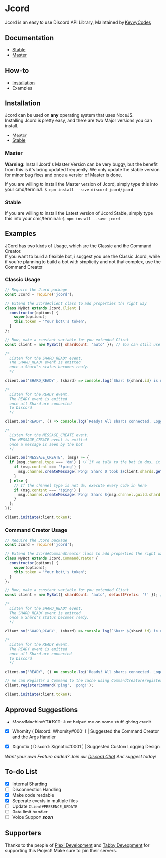 # Jcord 
Jcord is an easy to use Discord API Library, Maintained by [KevvyCodes](https://github.com/KevvyCodes/)

## Documentation
- [Stable](https://jcord.js.org/)  
- [Master](https://jcord.js.org/master)

## How-to
- [Installation](https://github.com/discord-jcord/jcord/blob/master/README.md#installation)  
- [Examples](https://github.com/discord-jcord/jcord/blob/master/README.md#examples)

## Installation
Jcord can be used on **any** operating system that uses NodeJS.  
Installing Jcord is pretty easy, and there are two Major versions you can install.  

- [Master](https://github.com/discord-jcord/jcord/blob/master/README.md#master)  
- [Stable](https://github.com/discord-jcord/jcord/blob/master/README.md#stable)

### Master
**Warning**: Install Jcord's Master Version can be very buggy, but the benefit from this is it's being updated frequently. We only update the stable version for minor bug fixes and once a version of Master is done.  

If you are willing to install the Master version of Jcord, simply type this into your cmd/terminal: `$ npm install --save discord-jcord/jcord`

### Stable
If you are willing to install the Latest version of Jcord Stable, simply type this into your cmd/terminal: `$ npm install --save jcord`

## Examples
JCord has two kinds of Usage, which are the Classic and the Command Creator.  
If you want to build a flexible bot, i suggest you use the Classic Jcord, while if you're planning to build a bot with simplicity and not that complex, use the Command Creator

### Classic Usage
```js
// Require the Jcord package
const Jcord = require('jcord');

// Extend the Jcord#Client class to add properties the right way
class MyBot extends Jcord.Client {
  constructor(options) {
    super(options);
    this.token = 'Your bot\'s token';
  }
};

// Now, make a constant variable for you extended Client
const client = new MyBot({ shardCount: 'auto' }); // You can still use Jcord#Client options here

/*
  Listen for the SHARD_READY event.
  The SHARD_READY event is emitted
  once a Shard's status becomes ready.
  */

client.on('SHARD_READY', (shard) => console.log(`Shard ${shard.id} is now ready!`));

/*
  Listen for the READY event.
  The READY event is emitted
  once all Shard are connected
  to Discord
  */

client.on('READY', () => console.log(`Ready! All shards connected. Logged in as ${client.user.tag}`));

/*
  Listen for the MESSAGE_CREATE event.
  The MESSAGE_CREATE event is emitted
  once a message is seen by the bot
  */

client.on('MESSAGE_CREATE', (msg) => {
  if (msg.channel.type === 'dm') { // If we talk to the bot in dms, it will execute everything inside the brackets
    if (msg.content === '!ping') {
      msg.channel.createMessage(`Pong! Shard 0 took ${client.shards.get('0').latency}ms`)
    }
  } else {
    // If the channel type is not dm, execute every code in here
    if (msg.content === '!ping') {
      msg.channel.createMessage(`Pong! Shard ${msg.channel.guild.shard.id} took ${msg.channel.guild.shard.latency}ms`)
    }
  };
});

client.initiate(client.token);
```

### Command Creator Usage
```js
// Require the Jcord package
const Jcord = require('jcord');

// Extend the Jcord#CommandCreator class to add properties the right way
class MyBot extends Jcord.CommandCreator {
  constructor(options) {
    super(options);
    this.token = 'Your bot\'s token';
  }
};

// Now, make a constant variable for you extended Client
const client = new MyBot({ shardCount: 'auto', defaultPrefix: '!' }); // You can still use Jcord#Client options here

/*
  Listen for the SHARD_READY event.
  The SHARD_READY event is emitted
  once a Shard's status becomes ready.
  */

client.on('SHARD_READY', (shard) => console.log(`Shard ${shard.id} is now ready!`));

/*
  Listen for the READY event.
  The READY event is emitted
  once all Shard are connected
  to Discord
  */

client.on('READY', () => console.log(`Ready! All shards connected. Logged in as ${client.user.tag}`));

// We can Register a Command to the cache using CommandCreator#registerCommand
client.registerCommand('ping', 'pong!');

client.initiate(client.token);
```

## Approved Suggestions
- MoordMachineYT#1910: Just helped me on some stuff, giving credit  

- [x] Whomity ( Discord: Whomity#0001 ) | Suggested the Command Creator and the Args Handler  

- [x] Xignotix ( Discord: Xignotic#0001 ) | Suggested Custom Logging Design  

*Want your own Feature added? Join our [Discord Chat](https://discord.gg/JK8xDJQ) And suggest today!*

## To-do List
- [x] Internal Sharding  
- [ ] Disconnection Handling  
- [x] Make code readable  
- [x] Seperate events in multiple files  
- [ ] Update `Client#PRESENCE_UPDATE`  
- [ ] Rate limit handler  
- [ ] Voice Support ***soon*** 

## Supporters
Thanks to the people of [Plexi Development](https://discord.gg/plexidev) and [Tabby Deveopment](https://discord.gg/XyaDTyB) for supporting this Project! Make sure to join their servers.